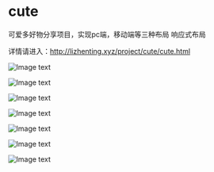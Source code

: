 # cute
可爱多好物分享项目，实现pc端，移动端等三种布局 响应式布局

详情请进入：http://lizhenting.xyz/project/cute/cute.html

![Image text](http://img.hb.aicdn.com/4f026bd0eacb262fccb6a6944a58188c75a5dd97de34c-U32hWf_fw658)

![Image text](http://img.hb.aicdn.com/a278869cd7e954d856807eaf3670fcbfcd8e3905a3019-b14UN8_fw658)

![Image text](http://img.hb.aicdn.com/f047445db9ed0936745962baad5ad47f4e2f2714aa92-zOynZF_fw658)

![Image text](http://img.hb.aicdn.com/77fb0adb53ebd5e9d9e021c1e77abb488d5c9b299eae-TfA2PW_fw658)

![Image text](http://img.hb.aicdn.com/f4086198859817b99cdcc93251f356c83aa935c914760-JzEqY3_fw658)

![Image text](http://img.hb.aicdn.com/7a37f3bfc0575015ab50de0759ea65ba867e801732ba-4AquIQ_fw658)

![Image text](http://img.hb.aicdn.com/97b92569b9e555c3b069f1896d0bac25e5264e328201-C0pWTJ_fw658)
